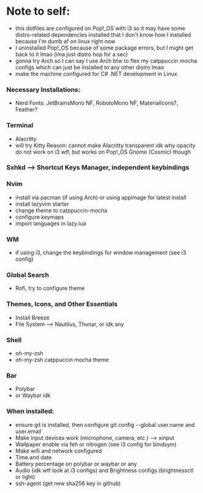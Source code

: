 # Note to self:
- this dotfiles are configured on Pop!_OS with i3 so it may have some distro-related dependencies installed that I don't know how I installed because I'm dumb af on linux right now
- I uninstalled Pop!_OS because of some package errors, but I might get back to it lmao (ima just distro hop for a sec)
- gonna try Arch so I can say I use Arch btw to flex my catppuccin mocha configs which can just be installed to any other distro lmao
- make the machine configured for C# .NET development in Linux

### Necessary Installations:
- Nerd Fonts: JetBrainsMono NF, RobotoMono NF, MaterialIcons?, Feather?

### Terminal
- Alacritty
- will try Kitty
Reason: cannot make Alacritty transparent idk why opacity do not work on i3 wtf, but works on Pop!_OS Gnome (Cosmic) though

### Sxhkd --> Shortcut Keys Manager, independent keybindings

### Nvim
- install via pacman (if using Arch) or using appimage for latest install
- install lazyvim starter
- change theme to catppuccin-mocha
- configure keymaps
- import languages in lazy.lua

### WM
- if using i3, change the keybindings for window management (see i3 config)

### Global Search
- Rofi, try to configure theme

### Themes, Icons, and Other Essentials
- Install Breeze
- File System --> Nautilus, Thunar, or idk any

### Shell
- oh-my-zsh
- oh-my-zsh catppuccin mocha theme

### Bar
- Polybar
- or Waybar idk

### When installed:
- ensure git is installed, then configure git config --global user.name and user.email
- Make input devices work (microphone, camera, etc.) --> xinput
- Wallpaper enable via feh or nitrogen (see i3 config for bindsym)
- Make wifi and network configured
- Time and date
- Battery percentage on polybar or waybar or any
- Audio (idk wtf look at i3 configs) and Brightness configs (brightnessctl or light)
- ssh-agent (get new sha256 key in github)
